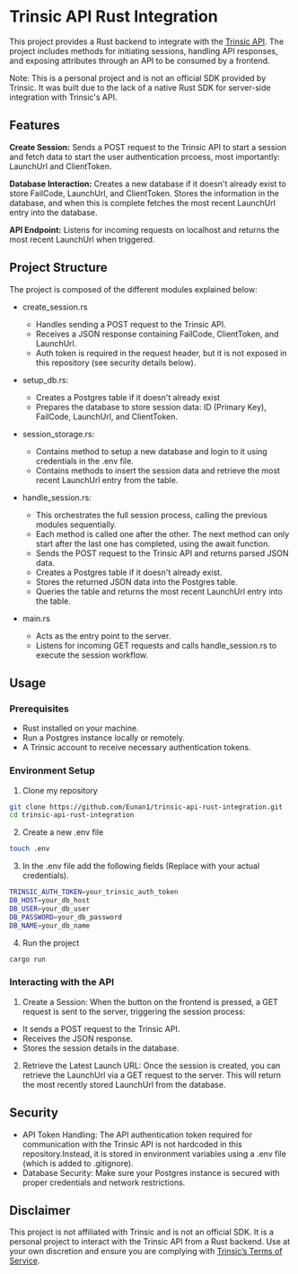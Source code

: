 # Trinsic API Rust Integration

This project provides a Rust backend to integrate with the [Trinsic API](https://trinsic.id/). The project includes methods for initiating sessions, handling API responses, and exposing attributes through an API to be consumed by a frontend.

Note: This is a personal project and is not an official SDK provided by Trinsic. It was built due to the lack of a native Rust SDK for server-side integration with Trinsic's API.


## Features

**Create Session:** Sends a POST request to the Trinsic API to start a session and fetch data to start the user authentication prcoess, most importantly: LaunchUrl and ClientToken.

**Database Interaction:** Creates a new database if it doesn't already exist to store FailCode, LaunchUrl, and ClientToken. Stores the information in the database, and when this is complete fetches the most recent LaunchUrl entry into the database.

**API Endpoint:** Listens for incoming requests on localhost and returns the most recent LaunchUrl when triggered.


## Project Structure
The project is composed of the different modules explained below:

- create_session.rs
  - Handles sending a POST request to the Trinsic API.
  - Receives a JSON response containing FailCode, ClientToken, and LaunchUrl.
  - Auth token is required in the request header, but it is not exposed in this repository (see security details below).

- setup_db.rs:
  - Creates a Postgres table if it doesn't already exist
  - Prepares the database to store session data: ID (Primary Key), FailCode, LaunchUrl, and ClientToken.

- session_storage.rs:
  - Contains method to setup a new database and login to it using credentials in the .env file.
  - Contains methods to insert the session data and retrieve the most recent LaunchUrl entry from the table.

- handle_session.rs:
  - This orchestrates the full session process, calling the previous modules sequentially.
  - Each method is called one after the other. The next method can only start after the last one has completed, using the await function.
  - Sends the POST request to the Trinsic API and returns parsed JSON data.
  - Creates a Postgres table if it doesn't already exist.
  - Stores the returned JSON data into the Postgres table.
  - Queries the table and returns the most recent LaunchUrl entry into the table.

- main.rs
  - Acts as the entry point to the server.
  - Listens for incoming GET requests and calls handle_session.rs to execute the session workflow.



## Usage
### Prerequisites 
- Rust installed on your machine.
- Run a Postgres instance locally or remotely.
- A Trinsic account to receive necessary authentication tokens.

### Environment Setup
1. Clone my repository
```bash
git clone https://github.com/Eunan1/trinsic-api-rust-integration.git
cd trinsic-api-rust-integration
```
2. Create a new .env file
```bash
touch .env
```
3. In the .env file add the following fields (Replace with your actual credentials).
```bash
TRINSIC_AUTH_TOKEN=your_trinsic_auth_token
DB_HOST=your_db_host
DB_USER=your_db_user
DB_PASSWORD=your_db_password
DB_NAME=your_db_name
```
4. Run the project
```bash
cargo run
```

### Interacting with the API
1. Create a Session: When the button on the frontend is pressed, a GET request is sent to the server, triggering the session process:
  - It sends a POST request to the Trinsic API.
  - Receives the JSON response.
  - Stores the session details in the database.
2. Retrieve the Latest Launch URL: Once the session is created, you can retrieve the LaunchUrl via a GET request to the server. This will return the most recently stored LaunchUrl from the database.


## Security
- API Token Handling: The API authentication token required for communication with the Trinsic API is not hardcoded in this repository.Instead, it is stored in environment variables using a .env file (which is added to .gitignore).
- Database Security: Make sure your Postgres instance is secured with proper credentials and network restrictions.


## Disclaimer
This project is not affiliated with Trinsic and is not an official SDK. It is a personal project to interact with the Trinsic API from a Rust backend. Use at your own discretion and ensure you are complying with [Trinsic’s Terms of Service](https://trinsic.id/terms/).




